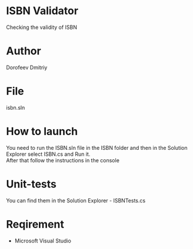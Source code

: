 # ISBN Validator
Checking the validity of ISBN
# Author
Dorofeev Dmitriy
# File
isbn.sln
# How to launch
You need to run the ISBN.sln file in the ISBN folder and then in the Solution Explorer select ISBN.cs and Run it.  
After that follow the instructions in the console
# Unit-tests
You can find them in the Solution Explorer - ISBNTests.cs
# Reqirement
- Microsoft Visual Studio